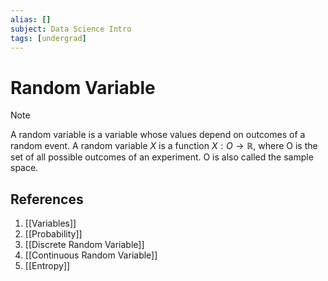 ```yaml
---
alias: []
subject: Data Science Intro
tags: [undergrad]
---
```

# Random Variable

> [!note]
> A random variable is a variable whose values depend on outcomes of a random event.
> A random variable $X$ is a function $X: O \rightarrow \mathbb{R}$, where O is the set of all possible outcomes of an experiment. O is also called the sample space.

## References
1. [[Variables]]
2. [[Probability]]
3. [[Discrete Random Variable]]
4. [[Continuous Random Variable]]
5. [[Entropy]]